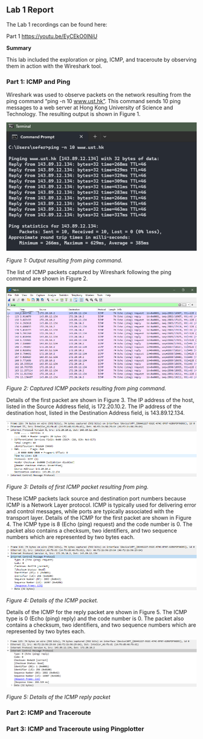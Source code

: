 ## Lab 1 Report

The Lab 1 recordings can be found here:

Part 1 https://youtu.be/EyCEkO0lNiU

**Summary**

This lab included the exploration or ping, ICMP, and traceroute by observing them in action with the Wireshark tool.

### Part 1: ICMP and Ping

Wireshark was used to observe packets on the network resulting from the ping command “ping -n 10 www.ust.hk”. This command sends 10 ping messages to a web server at Hong Kong University of Science and Technology. The resulting output is shown in Figure 1.

![](media/fig01.png)

*Figure 1: Output resulting from ping command.*

The list of ICMP packets captured by Wireshark following the ping command are shown in Figure 2.

![](media/fig02.png)

*Figure 2: Captured ICMP packets resulting from ping command.*

Details of the first packet are shown in Figure 3. The IP address of the host, listed in the Source Address field, is 172.20.10.2. The IP address of the destination host, listed in the Destination Address field, is 143.89.12.134.

![](media/fig03.png)

*Figure 3: Details of first ICMP packet resulting from ping.*

These ICMP packets lack source and destination port numbers because ICMP is a Network Layer protocol. ICMP is typically used for delivering error and control messages, while ports are typically associated with the transport layer.
Details of the ICMP for the first packet are shown in Figure 4. The ICMP type is 8 (Echo (ping) request) and the code number is 0. The packet also contains a checksum, two identifiers, and two sequence numbers which are represented by two bytes each.

![](media/fig04.png)

*Figure 4: Details of the ICMP packet.*

Details of the ICMP for the reply packet are shown in Figure 5. The ICMP type is 0 (Echo (ping) reply) and the code number is 0. The packet also contains a checksum, two identifiers, and two sequence numbers which are represented by two bytes each.

![](media/fig05.png)

*Figure 5: Details of the ICMP reply packet*

### Part 2: ICMP and Traceroute

### Part 3: ICMP and Traceroute using Pingplotter


